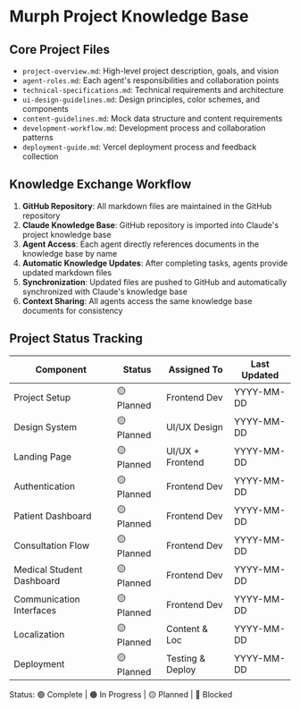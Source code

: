 # Murph Project Knowledge Base

## Core Project Files

- `project-overview.md`: High-level project description, goals, and vision
- `agent-roles.md`: Each agent's responsibilities and collaboration points
- `technical-specifications.md`: Technical requirements and architecture
- `ui-design-guidelines.md`: Design principles, color schemes, and components
- `content-guidelines.md`: Mock data structure and content requirements
- `development-workflow.md`: Development process and collaboration patterns
- `deployment-guide.md`: Vercel deployment process and feedback collection

## Knowledge Exchange Workflow

1. **GitHub Repository**: All markdown files are maintained in the GitHub repository
2. **Claude Knowledge Base**: GitHub repository is imported into Claude's project knowledge base
3. **Agent Access**: Each agent directly references documents in the knowledge base by name
4. **Automatic Knowledge Updates**: After completing tasks, agents provide updated markdown files
5. **Synchronization**: Updated files are pushed to GitHub and automatically synchronized with Claude's knowledge base
6. **Context Sharing**: All agents access the same knowledge base documents for consistency

## Project Status Tracking

| Component | Status | Assigned To | Last Updated |
|-----------|--------|-------------|--------------|
| Project Setup | 🟡 Planned | Frontend Dev | YYYY-MM-DD |
| Design System | 🟡 Planned | UI/UX Design | YYYY-MM-DD |
| Landing Page | 🟡 Planned | UI/UX + Frontend | YYYY-MM-DD |
| Authentication | 🟡 Planned | Frontend Dev | YYYY-MM-DD |
| Patient Dashboard | 🟡 Planned | Frontend Dev | YYYY-MM-DD |
| Consultation Flow | 🟡 Planned | Frontend Dev | YYYY-MM-DD |
| Medical Student Dashboard | 🟡 Planned | Frontend Dev | YYYY-MM-DD |
| Communication Interfaces | 🟡 Planned | Frontend Dev | YYYY-MM-DD |
| Localization | 🟡 Planned | Content & Loc | YYYY-MM-DD |
| Deployment | 🟡 Planned | Testing & Deploy | YYYY-MM-DD |

Status: 🟢 Complete | 🟠 In Progress | 🟡 Planned | 🔴 Blocked
